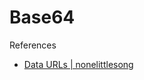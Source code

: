 # Base64

References

- [Data URLs | nonelittlesong](https://github.com/nonelittlesong/study-component/blob/master/Components/Image/DataURL.md)
